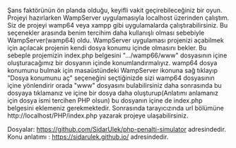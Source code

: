 Şans faktörünün ön planda olduğu, keyifli vakit geçirebileceğiniz bir oyun. Projeyi hazırlarken WampServer uygulamasıyla localhost üzerinden çalıştım. Siz de projeyi wamp64 veya xampp gibi uygulamalarda çalıştırabilirsiniz. Bu seçenekler arasında benim tercihim daha kullanışlı olması sebebiyle WampServer(wamp64) oldu. WampServer uygulaması projenizi açabilmek için açılacak projenin kendi dosya konumu içinde olmasını bekler. Bu sebeple projemizin index.php belgesini ".../wamp66/www" dosyasının içine oluşturacağımız bir dosyanın içinde konumlandırmalıyız. wamp64 dosya konumunu bulmak için masaüstündeki WampServer ikonuna sağ tıklayıp "Dosya konumunu aç" seçeneğini seçtiğinizde sizi wamp64 dosyasının içine yönlendirir orada "www" dosyasını bulabilirsiniz daha sonrasında bu dosyaya tıklamanız ve içine bir dosya daha oluşturup(Anlatımı anlamanız için dosya ismi tercihen PHP olsun) bu dosyanın içine de index.php belgesini eklemeniz gerekmektedir. Sonrasında tarayıcızında url bölümüne http://localhost/PHP/index.php yazarak projeye ulaşabilirsiniz.

Dosyalar: https://github.com/SidarUlek/php-penalti-simulator adresindedir. Konu anlatımı : https://sidarulek.github.io/ adresindedir.
